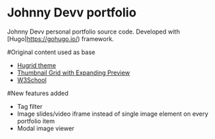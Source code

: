 # Johnny Devv portfolio
Johnny Devv personal portfolio source code.
Developed with [Hugo]https://gohugo.io/) framework.

#Original content used as base
* [Hugrid theme](https://github.com/aerohub/hugrid)
* [Thumbnail Grid with Expanding Preview](https://tympanus.net/codrops/2013/03/19/thumbnail-grid-with-expanding-preview/)
* [W3School](https://www.w3schools.com/)

#New features added
* Tag filter
* Image slides/video iframe instead of single image element on every portfolio item
* Modal image viewer

